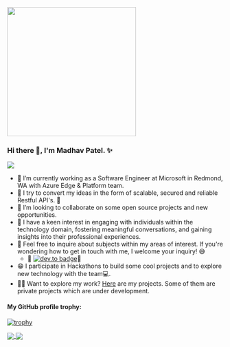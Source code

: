 <img src="https://media.giphy.com/media/p4NLw3I4U0idi/giphy.gif" width="300">

### Hi there 👋, I'm Madhav Patel. ✨

<a href="https://github.com/Chanchal1603/github-visitors-counter">
    <img src="https://komarev.com/ghpvc/?username=madhav5589&style=plastic">
</a>



- 🔭 I’m currently working as a Software Engineer at Microsoft in Redmond, WA with Azure Edge & Platform team.
- 🌱 I try to convert my ideas in the form of scalable, secured and reliable Restful API's. 💜
- 👯 I’m looking to collaborate on some open source projects and new opportunities.
- 🤩 I have a keen interest in engaging with individuals within the technology domain, fostering meaningful conversations, and gaining insights into their professional experiences.
- 💬 Feel free to inquire about subjects within my areas of interest. If you're wondering how to get in touch with me, I welcome your inquiry! 😅
    - 🎇 [![dev.to badge](https://img.shields.io/badge/linkedin-madhavpatelcs-blue-blue)](https://www.linkedin.com/in/madhavpatelcs/)🎇
- 😁 I participate in Hackathons to build some cool projects and to explore new technology with the team💻.
- 👨‍💻 Want to explore my work? [Here](https://github.com/madhav5589?tab=repositories) are my projects. Some of them are private projects which are under development.

#### My GitHub profile trophy:
[![trophy](https://github-profile-trophy.vercel.app/?username=madhav5589)](https://github.com/ryo-ma/github-profile-trophy)

<a href="https://github.com/madhav5589">
  <img align="center" src="https://github-readme-stats.vercel.app/api/top-langs/?username=madhav5589&hide=css,html&layout=compact" />
</a>
<a href="https://github.com/madhav5589">
  <img align="center" src="https://github-readme-stats.vercel.app/api?username=madhav5589&show_icons=true" />
</a>